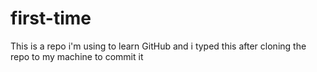 # first-time
This is a repo i'm using to learn GitHub
and  i typed this after cloning the repo to my machine to commit it
